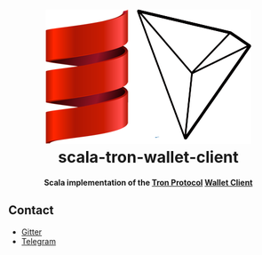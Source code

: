 <h1 align="center">
  <img src="https://github.com/tronprotocol-scala/scala-tron/blob/develop/docs/img/scala-tron.png?raw=true">
  <br>
  scala-tron-wallet-client
  <br>
</h1>

<h4 align="center">
  Scala implementation of the
  <a href="http://wiki.tron.network">Tron Protocol</a>
  <a href="https://github.com/tronprotocol/wallet-cli">Wallet Client</a>
</h4>

## Contact

* [Gitter](https://gitter.im/Rovak/scala-tron)
* [Telegram](https://t.me/joinchat/CP8XKBIjEc0RqzJdl61OlQ)
